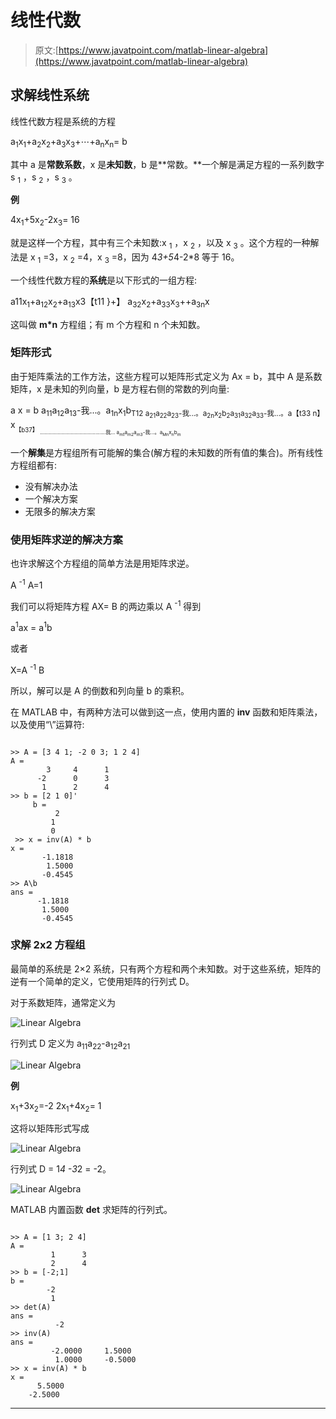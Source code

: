 # 线性代数

> 原文:[https://www.javatpoint.com/matlab-linear-algebra](https://www.javatpoint.com/matlab-linear-algebra)

## 求解线性系统

线性代数方程是系统的方程

a<sub>1</sub>x<sub>1</sub>+a<sub>2</sub>x<sub>2</sub>+a<sub>3</sub>x<sub>3</sub>+⋯+a<sub>n</sub>x<sub>n</sub>= b

其中 a 是**常数系数**，x 是**未知数**，b 是**常数。**一个解是满足方程的一系列数字 s <sub>1</sub> ，s <sub>2</sub> ，s <sub>3</sub> 。

**例**

4x<sub>1</sub>+5x<sub>2</sub>-2x<sub>3</sub>= 16

就是这样一个方程，其中有三个未知数:x <sub>1</sub> ，x <sub>2</sub> ，以及 x <sub>3</sub> 。这个方程的一种解法是 x <sub>1</sub> =3，x <sub>2</sub> =4，x <sub>3</sub> =8，因为 4*3+5*4-2*8 等于 16。

一个线性代数方程的**系统**是以下形式的一组方程:

a11x<sub>1</sub>+a<sub>12</sub>x<sub>2</sub>+a<sub>13</sub>x3【t11 }+】 a<sub>32</sub>x<sub>2</sub>+a<sub>33</sub>x<sub>3</sub>++a<sub>3n</sub>x

这叫做 **m*n** 方程组；有 m 个方程和 n 个未知数。

### 矩阵形式

由于矩阵乘法的工作方法，这些方程可以矩阵形式定义为 Ax = b，其中 A 是系数矩阵，x 是未知的列向量，b 是方程右侧的常数的列向量:

a x = b
a<sub>11</sub>a<sub>12</sub>a<sub>13</sub>-我...。a<sub>1n</sub>x<sub>1</sub>b<sub>T12
a<sub>21</sub>a<sub>22</sub>a<sub>23</sub>-我...。a<sub>2n</sub>x<sub>2</sub>b<sub>2</sub>a<sub>31</sub>a<sub>32</sub>a<sub>33</sub>-我...。a【t33 n】</sub>x<sub><sub>【b37】 <sub>……………………………….........我...
a<sub>m1</sub>a<sub>m2</sub>a<sub>m3</sub>-我...。a<sub>Mn</sub>x<sub>n</sub>b<sub>m</sub></sub></sub></sub>

一个**解集**是方程组所有可能解的集合(解方程的未知数的所有值的集合)。所有线性方程组都有:

*   没有解决办法
*   一个解决方案
*   无限多的解决方案

### 使用矩阵求逆的解决方案

也许求解这个方程组的简单方法是用矩阵求逆。

A <sup>-1</sup> A=1

我们可以将矩阵方程 AX= B 的两边乘以 A <sup>-1</sup> 得到

a<sup>1</sup>ax = a<sup>1</sup>b

或者

X=A <sup>-1</sup> B

所以，解可以是 A 的倒数和列向量 b 的乘积。

在 MATLAB 中，有两种方法可以做到这一点，使用内置的 **inv** 函数和矩阵乘法，以及使用“\”运算符:

```

>> A = [3 4 1; -2 0 3; 1 2 4]	
A =
        3     4      1
      -2      0      3
       1      2      4	
>> b = [2 1 0]'	
     b =
          2
         1
         0  
 >> x = inv(A) * b
x =
       -1.1818
        1.5000
       -0.4545
>> A\b
ans =
      -1.1818
       1.5000
       -0.4545

```

### 求解 2x2 方程组

最简单的系统是 2×2 系统，只有两个方程和两个未知数。对于这些系统，矩阵的逆有一个简单的定义，它使用矩阵的行列式 D。

对于系数矩阵，通常定义为

![Linear Algebra](../Images/68787d8af0386f12b1ddba2948c8d4d0.png)

行列式 D 定义为 a<sub>11</sub>a<sub>22</sub>-a<sub>12</sub>a<sub>21</sub>

![Linear Algebra](../Images/1f115880bf7c8289822053bb8b5ab3b8.png)

**例**

x<sub>1</sub>+3x<sub>2</sub>=-2
2x<sub>1</sub>+4x<sub>2</sub>= 1

这将以矩阵形式写成

![Linear Algebra](../Images/7f44d9365eaf407bcfa0c0754d28052b.png)

行列式 D = 1*4 -3*2 = -2。

![Linear Algebra](../Images/d20ea51e76412bf5be5491536cd9d507.png)

MATLAB 内置函数 **det** 求矩阵的行列式。

```

>> A = [1 3; 2 4]
A =
         1      3
         2      4
>> b = [-2;1]
b =
        -2
         1
>> det(A)
ans =
          -2
>> inv(A)
ans =
         -2.0000     1.5000
          1.0000     -0.5000
>> x = inv(A) * b
x =
      5.5000
    -2.5000

```

* * *